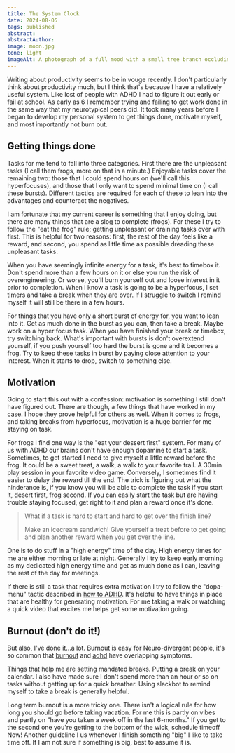 ```yaml
---
title: The System Clock
date: 2024-08-05
tags: published
abstract: 
abstractAuthor: 
image: moon.jpg
tone: light
imageAlt: A photograph of a full mood with a small tree branch occluding it
---
```


Writing about productivity seems to be in vouge recently. I don't particularly think about productivity much,
but I think that's because I have a relatively useful system. Like lost of people with ADHD I had to figure 
it out early or fail at school. As early as 6 I remember trying and failing to get work done in the same way 
that my neurotypical peers did. It took many years before I began to develop my personal system to get things 
done, motivate myself, and most importantly not burn out.

## Getting things done

Tasks for me tend to fall into three categories. First there are the unpleasant tasks (I call them frogs, more
on that in a minute.) Enjoyable tasks cover the remaining two: those that I could spend hours on (we'll 
call this hyperfocuses), and those that I only want to spend minimal time on (I call these bursts). 
Different tactics are required for each of these to lean into the advantages and counteract the negatives.

I am fortunate that my current career is something that I enjoy doing, but there are many things that are a 
slog to complete (frogs). For these I try to follow the "eat the frog" rule; getting
unpleasant or draining tasks over with first. This is helpful for two reasons: first, the rest of the day feels 
like a reward, and second, you spend as little time as possible dreading these unpleasant tasks.

When you have seemingly infinite energy for a task, it's best to timebox it. Don't spend more than a few hours 
on it or else you run the risk of overengineering. Or worse, you'll burn yourself out and loose interest in it prior
to completion. When I know a task is going to be a hyperfocus, I set timers and take a break when they are over. 
If I struggle to switch I remind myself it will still be there in a few hours. 

For things that you have only a short burst of energy for, you want to lean into it. Get as much done in the burst as you
can, then take a break. Maybe work on a hyper focus task. When you have finished your break or timebox, try switching back.
What's important with bursts is don't overextend yourself, if you push yourself too hard the burst is gone and 
it becomes a frog. Try to keep these tasks in burst by paying close attention to your interest. When it starts 
to drop, switch to something else.

## Motivation

Going to start this out with a confession: motivation is something I still don't have figured out. There are 
though, a few things that have worked in my case. I hope they prove helpful for others as well. When it comes
to frogs, and taking breaks from hyperfocus, motivation is a huge barrier for me staying on task.

For frogs I find one way is the "eat your dessert first" system. For many of us with ADHD our brains don't have
enough dopamine to start a task. Sometimes, to get started I need to give myself a little reward before the frog. 
It could be a sweet treat, a walk, a walk to your favorite trail. A 30min play session in your favorite video game. 
Conversely, I sometimes find it easier to delay the reward till the end. The trick is figuring out what the hinderance
is, if you know you will be able to complete the task if you start it, desert first, frog second. If you can easily start
the task but are having trouble staying focused, get right to it and plan a reward once it's done. 

> What if a task is hard to start and hard to get over the finish line? 
>
> Make an icecream sandwich! Give yourself a treat before to get going 
> and plan another reward when you get over the line.


One is to do stuff in a "high energy" time of the day. High energy times for me are either morning or late at night. Generally I try to keep early morning as my dedicated high energy time and get as much done as I can, leaving the rest of the day for meetings.

If there is still a task that requires extra motivation I try to follow the "dopa-menu" tactic described in [how to ADHD](https://youtu.be/-6WCkTwW6xg?si=Obb5kejM_t8tjIIe&t=112). It's helpful to have things in place that are healthy for generating motivation. For me taking a walk or watching a quick video that excites me helps get some motivation going. 

## Burnout (don't do it!)
But also, I've done it...a lot. Burnout is easy for Neuro-divergent people, it's 
so common that [burnout](https://www.mayoclinic.org/healthy-lifestyle/adult-health/in-depth/burnout/art-20046642) and [adhd](https://www.cdc.gov/adhd/diagnosis/index.html) have overlapping symptoms.

Things that help me are setting mandated breaks. Putting a break on your calendar. I also have made sure I don't spend more than an hour or so on tasks without getting up for a quick breather. Using slackbot to remind myself to take a break is generally helpful.

Long term burnout is a more tricky one. There isn't a logical rule for how long you should go 
before taking vacation. For me this is partly on vibes and partly on "have you taken a week off in the last 6-months." If you get to the second one you're getting to the bottom of the wick, schedule timeoff Now! Another guideline I us whenever I finish something "big" I like to take time off. If I am not sure if something is big, best to assume it is.
